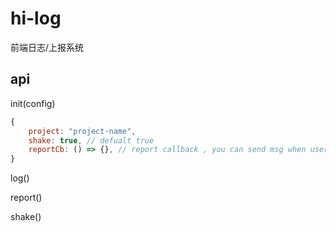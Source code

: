 # hi-log

前端日志/上报系统

## api

init(config)

```javascript
{
    project: "project-name",
    shake: true, // defualt true
    reportCb: () => {}, // report callback , you can send msg when user report their problems
}

```

log()


report()


shake()